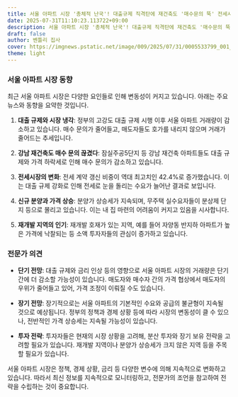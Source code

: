 ```yaml
---
title: 서울 아파트 시장 '총체적 난국'! 대출규제 직격탄에 재건축도 '매수문의 뚝' 전세시장 '역대급' 변화! 지금이 기회? 전문가가 말하는 '내 집 마련' 전략은?
date: 2025-07-31T11:10:23.113722+09:00
description: 서울 아파트 시장 '총체적 난국'! 대출규제 직격탄에 재건축도 '매수문의 뚝' 전세시장 '역대급' 변화! 지금이 기회? 전문가가 말하는 '내 집 마련' 전략은?
draft: false
author: 벤틀리 집사
cover: https://imgnews.pstatic.net/image/009/2025/07/31/0005533799_001_20250731064609782.jpg?type=nf142_103
theme: light
---
```


### 서울 아파트 시장 동향

최근 서울 아파트 시장은 다양한 요인들로 인해 변동성이 커지고 있습니다. 아래는 주요 뉴스와 동향을 요약한 것입니다.

1. **대출 규제와 시장 냉각**: 정부의 고강도 대출 규제 시행 이후 서울 아파트 거래량이 감소하고 있습니다. 매수 문의가 줄어들고, 매도자들도 호가를 내리지 않으며 거래가 줄어드는 추세입니다.

2. **강남 재건축도 매수 문의 끊겼다**: 잠실주공5단지 등 강남 재건축 아파트들도 대출 규제와 가격 하락세로 인해 매수 문의가 감소하고 있습니다.

3. **전세시장의 변화**: 전세 계약 갱신 비중이 역대 최고치인 42.4%로 증가했습니다. 이는 대출 규제 강화로 인해 전세로 눈을 돌리는 수요가 늘어난 결과로 보입니다.

4. **신규 분양과 가격 상승**: 분양가 상승세가 지속되며, 무주택 실수요자들이 분상제 단지 등으로 몰리고 있습니다. 이는 내 집 마련의 어려움이 커지고 있음을 시사합니다.

5. **재개발 지역의 인기**: 재개발 호재가 있는 지역, 예를 들어 자양동 반지하 아파트가 높은 가격에 낙찰되는 등 소액 투자자들의 관심이 증가하고 있습니다.

### 전문가 의견

- **단기 전망**: 대출 규제와 금리 인상 등의 영향으로 서울 아파트 시장의 거래량은 단기간에 더 감소할 가능성이 있습니다. 매도자와 매수자 간의 가격 협상에서 매도자의 우위가 줄어들고 있어, 가격 조정이 이뤄질 수도 있습니다.

- **장기 전망**: 장기적으로는 서울 아파트의 기본적인 수요와 공급의 불균형이 지속될 것으로 예상됩니다. 정부의 정책과 경제 상황 등에 따라 시장의 변동성이 클 수 있으나, 전반적인 가격 상승세는 지속될 가능성이 있습니다.

- **투자 전략**: 투자자들은 현재의 시장 상황을 고려해, 분산 투자와 장기 보유 전략을 고려할 필요가 있습니다. 재개발 지역이나 분양가 상승세가 크지 않은 지역 등을 주목할 필요가 있습니다.

서울 아파트 시장은 정책, 경제 상황, 금리 등 다양한 변수에 의해 지속적으로 변화하고 있습니다. 따라서 최신 정보를 지속적으로 모니터링하고, 전문가의 조언을 참고하여 전략을 수립하는 것이 중요합니다.